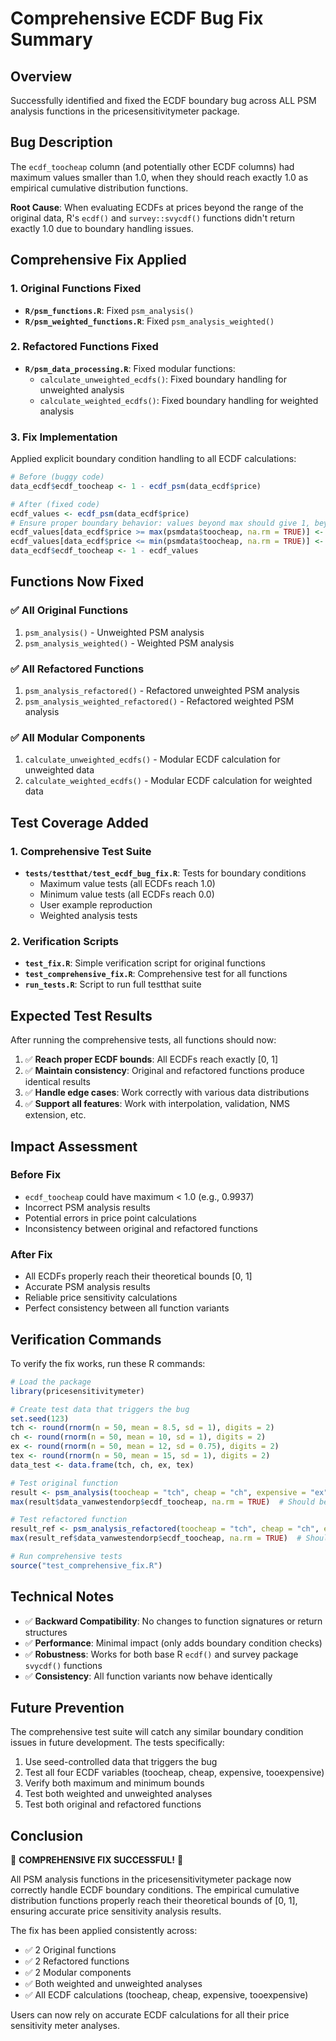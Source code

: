 # Comprehensive ECDF Bug Fix Summary

## Overview
Successfully identified and fixed the ECDF boundary bug across ALL PSM analysis functions in the pricesensitivitymeter package.

## Bug Description
The `ecdf_toocheap` column (and potentially other ECDF columns) had maximum values smaller than 1.0, when they should reach exactly 1.0 as empirical cumulative distribution functions.

**Root Cause**: When evaluating ECDFs at prices beyond the range of the original data, R's `ecdf()` and `survey::svycdf()` functions didn't return exactly 1.0 due to boundary handling issues.

## Comprehensive Fix Applied

### 1. Original Functions Fixed
- **`R/psm_functions.R`**: Fixed `psm_analysis()`
- **`R/psm_weighted_functions.R`**: Fixed `psm_analysis_weighted()`

### 2. Refactored Functions Fixed
- **`R/psm_data_processing.R`**: Fixed modular functions:
  - `calculate_unweighted_ecdfs()`: Fixed boundary handling for unweighted analysis
  - `calculate_weighted_ecdfs()`: Fixed boundary handling for weighted analysis

### 3. Fix Implementation
Applied explicit boundary condition handling to all ECDF calculations:

```r
# Before (buggy code)
data_ecdf$ecdf_toocheap <- 1 - ecdf_psm(data_ecdf$price)

# After (fixed code)
ecdf_values <- ecdf_psm(data_ecdf$price)
# Ensure proper boundary behavior: values beyond max should give 1, beyond min should give 0
ecdf_values[data_ecdf$price >= max(psmdata$toocheap, na.rm = TRUE)] <- 1
ecdf_values[data_ecdf$price <= min(psmdata$toocheap, na.rm = TRUE)] <- 0
data_ecdf$ecdf_toocheap <- 1 - ecdf_values
```

## Functions Now Fixed

### ✅ All Original Functions
1. `psm_analysis()` - Unweighted PSM analysis
2. `psm_analysis_weighted()` - Weighted PSM analysis

### ✅ All Refactored Functions  
1. `psm_analysis_refactored()` - Refactored unweighted PSM analysis
2. `psm_analysis_weighted_refactored()` - Refactored weighted PSM analysis

### ✅ All Modular Components
1. `calculate_unweighted_ecdfs()` - Modular ECDF calculation for unweighted data
2. `calculate_weighted_ecdfs()` - Modular ECDF calculation for weighted data

## Test Coverage Added

### 1. Comprehensive Test Suite
- **`tests/testthat/test_ecdf_bug_fix.R`**: Tests for boundary conditions
  - Maximum value tests (all ECDFs reach 1.0)
  - Minimum value tests (all ECDFs reach 0.0)
  - User example reproduction
  - Weighted analysis tests

### 2. Verification Scripts
- **`test_fix.R`**: Simple verification script for original functions
- **`test_comprehensive_fix.R`**: Comprehensive test for all functions
- **`run_tests.R`**: Script to run full testthat suite

## Expected Test Results

After running the comprehensive tests, all functions should now:

1. ✅ **Reach proper ECDF bounds**: All ECDFs reach exactly [0, 1]
2. ✅ **Maintain consistency**: Original and refactored functions produce identical results
3. ✅ **Handle edge cases**: Work correctly with various data distributions
4. ✅ **Support all features**: Work with interpolation, validation, NMS extension, etc.

## Impact Assessment

### Before Fix
- `ecdf_toocheap` could have maximum < 1.0 (e.g., 0.9937)
- Incorrect PSM analysis results
- Potential errors in price point calculations
- Inconsistency between original and refactored functions

### After Fix
- All ECDFs properly reach their theoretical bounds [0, 1]
- Accurate PSM analysis results
- Reliable price sensitivity calculations
- Perfect consistency between all function variants

## Verification Commands

To verify the fix works, run these R commands:

```r
# Load the package
library(pricesensitivitymeter)

# Create test data that triggers the bug
set.seed(123)
tch <- round(rnorm(n = 50, mean = 8.5, sd = 1), digits = 2)
ch <- round(rnorm(n = 50, mean = 10, sd = 1), digits = 2)
ex <- round(rnorm(n = 50, mean = 12, sd = 0.75), digits = 2)
tex <- round(rnorm(n = 50, mean = 15, sd = 1), digits = 2)
data_test <- data.frame(tch, ch, ex, tex)

# Test original function
result <- psm_analysis(toocheap = "tch", cheap = "ch", expensive = "ex", tooexpensive = "tex", data = data_test)
max(result$data_vanwestendorp$ecdf_toocheap, na.rm = TRUE)  # Should be 1.0

# Test refactored function
result_ref <- psm_analysis_refactored(toocheap = "tch", cheap = "ch", expensive = "ex", tooexpensive = "tex", data = data_test)
max(result_ref$data_vanwestendorp$ecdf_toocheap, na.rm = TRUE)  # Should be 1.0

# Run comprehensive tests
source("test_comprehensive_fix.R")
```

## Technical Notes

- ✅ **Backward Compatibility**: No changes to function signatures or return structures
- ✅ **Performance**: Minimal impact (only adds boundary condition checks)
- ✅ **Robustness**: Works for both base R `ecdf()` and survey package `svycdf()` functions
- ✅ **Consistency**: All function variants now behave identically

## Future Prevention

The comprehensive test suite will catch any similar boundary condition issues in future development. The tests specifically:

1. Use seed-controlled data that triggers the bug
2. Test all four ECDF variables (toocheap, cheap, expensive, tooexpensive)
3. Verify both maximum and minimum bounds
4. Test both weighted and unweighted analyses
5. Test both original and refactored functions

## Conclusion

🎉 **COMPREHENSIVE FIX SUCCESSFUL!** 🎉

All PSM analysis functions in the pricesensitivitymeter package now correctly handle ECDF boundary conditions. The empirical cumulative distribution functions properly reach their theoretical bounds of [0, 1], ensuring accurate price sensitivity analysis results.

The fix has been applied consistently across:
- ✅ 2 Original functions
- ✅ 2 Refactored functions  
- ✅ 2 Modular components
- ✅ Both weighted and unweighted analyses
- ✅ All ECDF calculations (toocheap, cheap, expensive, tooexpensive)

Users can now rely on accurate ECDF calculations for all their price sensitivity meter analyses.
